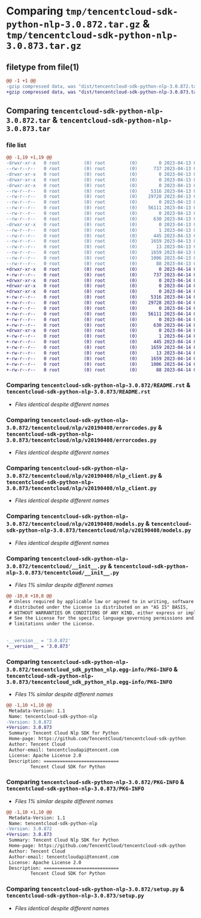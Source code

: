 # Comparing `tmp/tencentcloud-sdk-python-nlp-3.0.872.tar.gz` & `tmp/tencentcloud-sdk-python-nlp-3.0.873.tar.gz`

## filetype from file(1)

```diff
@@ -1 +1 @@
-gzip compressed data, was "dist/tencentcloud-sdk-python-nlp-3.0.872.tar", last modified: Thu Apr 13 00:52:52 2023, max compression
+gzip compressed data, was "dist/tencentcloud-sdk-python-nlp-3.0.873.tar", last modified: Fri Apr 14 00:48:39 2023, max compression
```

## Comparing `tencentcloud-sdk-python-nlp-3.0.872.tar` & `tencentcloud-sdk-python-nlp-3.0.873.tar`

### file list

```diff
@@ -1,19 +1,19 @@
-drwxr-xr-x   0 root         (0) root         (0)        0 2023-04-13 00:52:52.000000 tencentcloud-sdk-python-nlp-3.0.872/
--rw-r--r--   0 root         (0) root         (0)      737 2023-04-13 00:52:52.000000 tencentcloud-sdk-python-nlp-3.0.872/README.rst
-drwxr-xr-x   0 root         (0) root         (0)        0 2023-04-13 00:52:52.000000 tencentcloud-sdk-python-nlp-3.0.872/tencentcloud/
-drwxr-xr-x   0 root         (0) root         (0)        0 2023-04-13 00:52:52.000000 tencentcloud-sdk-python-nlp-3.0.872/tencentcloud/nlp/
-drwxr-xr-x   0 root         (0) root         (0)        0 2023-04-13 00:52:52.000000 tencentcloud-sdk-python-nlp-3.0.872/tencentcloud/nlp/v20190408/
--rw-r--r--   0 root         (0) root         (0)     5316 2023-04-13 00:52:52.000000 tencentcloud-sdk-python-nlp-3.0.872/tencentcloud/nlp/v20190408/errorcodes.py
--rw-r--r--   0 root         (0) root         (0)    29728 2023-04-13 00:52:52.000000 tencentcloud-sdk-python-nlp-3.0.872/tencentcloud/nlp/v20190408/nlp_client.py
--rw-r--r--   0 root         (0) root         (0)        0 2023-04-13 00:52:52.000000 tencentcloud-sdk-python-nlp-3.0.872/tencentcloud/nlp/v20190408/__init__.py
--rw-r--r--   0 root         (0) root         (0)    56111 2023-04-13 00:52:52.000000 tencentcloud-sdk-python-nlp-3.0.872/tencentcloud/nlp/v20190408/models.py
--rw-r--r--   0 root         (0) root         (0)        0 2023-04-13 00:52:52.000000 tencentcloud-sdk-python-nlp-3.0.872/tencentcloud/nlp/__init__.py
--rw-r--r--   0 root         (0) root         (0)      630 2023-04-13 00:52:52.000000 tencentcloud-sdk-python-nlp-3.0.872/tencentcloud/__init__.py
-drwxr-xr-x   0 root         (0) root         (0)        0 2023-04-13 00:52:52.000000 tencentcloud-sdk-python-nlp-3.0.872/tencentcloud_sdk_python_nlp.egg-info/
--rw-r--r--   0 root         (0) root         (0)        1 2023-04-13 00:52:52.000000 tencentcloud-sdk-python-nlp-3.0.872/tencentcloud_sdk_python_nlp.egg-info/dependency_links.txt
--rw-r--r--   0 root         (0) root         (0)      445 2023-04-13 00:52:52.000000 tencentcloud-sdk-python-nlp-3.0.872/tencentcloud_sdk_python_nlp.egg-info/SOURCES.txt
--rw-r--r--   0 root         (0) root         (0)     1659 2023-04-13 00:52:52.000000 tencentcloud-sdk-python-nlp-3.0.872/tencentcloud_sdk_python_nlp.egg-info/PKG-INFO
--rw-r--r--   0 root         (0) root         (0)       13 2023-04-13 00:52:52.000000 tencentcloud-sdk-python-nlp-3.0.872/tencentcloud_sdk_python_nlp.egg-info/top_level.txt
--rw-r--r--   0 root         (0) root         (0)     1659 2023-04-13 00:52:52.000000 tencentcloud-sdk-python-nlp-3.0.872/PKG-INFO
--rw-r--r--   0 root         (0) root         (0)     1006 2023-04-13 00:52:52.000000 tencentcloud-sdk-python-nlp-3.0.872/setup.py
--rw-r--r--   0 root         (0) root         (0)       88 2023-04-13 00:52:52.000000 tencentcloud-sdk-python-nlp-3.0.872/setup.cfg
+drwxr-xr-x   0 root         (0) root         (0)        0 2023-04-14 00:48:39.000000 tencentcloud-sdk-python-nlp-3.0.873/
+-rw-r--r--   0 root         (0) root         (0)      737 2023-04-14 00:48:39.000000 tencentcloud-sdk-python-nlp-3.0.873/README.rst
+drwxr-xr-x   0 root         (0) root         (0)        0 2023-04-14 00:48:39.000000 tencentcloud-sdk-python-nlp-3.0.873/tencentcloud/
+drwxr-xr-x   0 root         (0) root         (0)        0 2023-04-14 00:48:39.000000 tencentcloud-sdk-python-nlp-3.0.873/tencentcloud/nlp/
+drwxr-xr-x   0 root         (0) root         (0)        0 2023-04-14 00:48:39.000000 tencentcloud-sdk-python-nlp-3.0.873/tencentcloud/nlp/v20190408/
+-rw-r--r--   0 root         (0) root         (0)     5316 2023-04-14 00:48:39.000000 tencentcloud-sdk-python-nlp-3.0.873/tencentcloud/nlp/v20190408/errorcodes.py
+-rw-r--r--   0 root         (0) root         (0)    29728 2023-04-14 00:48:39.000000 tencentcloud-sdk-python-nlp-3.0.873/tencentcloud/nlp/v20190408/nlp_client.py
+-rw-r--r--   0 root         (0) root         (0)        0 2023-04-14 00:48:39.000000 tencentcloud-sdk-python-nlp-3.0.873/tencentcloud/nlp/v20190408/__init__.py
+-rw-r--r--   0 root         (0) root         (0)    56111 2023-04-14 00:48:39.000000 tencentcloud-sdk-python-nlp-3.0.873/tencentcloud/nlp/v20190408/models.py
+-rw-r--r--   0 root         (0) root         (0)        0 2023-04-14 00:48:39.000000 tencentcloud-sdk-python-nlp-3.0.873/tencentcloud/nlp/__init__.py
+-rw-r--r--   0 root         (0) root         (0)      630 2023-04-14 00:48:39.000000 tencentcloud-sdk-python-nlp-3.0.873/tencentcloud/__init__.py
+drwxr-xr-x   0 root         (0) root         (0)        0 2023-04-14 00:48:39.000000 tencentcloud-sdk-python-nlp-3.0.873/tencentcloud_sdk_python_nlp.egg-info/
+-rw-r--r--   0 root         (0) root         (0)        1 2023-04-14 00:48:39.000000 tencentcloud-sdk-python-nlp-3.0.873/tencentcloud_sdk_python_nlp.egg-info/dependency_links.txt
+-rw-r--r--   0 root         (0) root         (0)      445 2023-04-14 00:48:39.000000 tencentcloud-sdk-python-nlp-3.0.873/tencentcloud_sdk_python_nlp.egg-info/SOURCES.txt
+-rw-r--r--   0 root         (0) root         (0)     1659 2023-04-14 00:48:39.000000 tencentcloud-sdk-python-nlp-3.0.873/tencentcloud_sdk_python_nlp.egg-info/PKG-INFO
+-rw-r--r--   0 root         (0) root         (0)       13 2023-04-14 00:48:39.000000 tencentcloud-sdk-python-nlp-3.0.873/tencentcloud_sdk_python_nlp.egg-info/top_level.txt
+-rw-r--r--   0 root         (0) root         (0)     1659 2023-04-14 00:48:39.000000 tencentcloud-sdk-python-nlp-3.0.873/PKG-INFO
+-rw-r--r--   0 root         (0) root         (0)     1006 2023-04-14 00:48:39.000000 tencentcloud-sdk-python-nlp-3.0.873/setup.py
+-rw-r--r--   0 root         (0) root         (0)       88 2023-04-14 00:48:39.000000 tencentcloud-sdk-python-nlp-3.0.873/setup.cfg
```

### Comparing `tencentcloud-sdk-python-nlp-3.0.872/README.rst` & `tencentcloud-sdk-python-nlp-3.0.873/README.rst`

 * *Files identical despite different names*

### Comparing `tencentcloud-sdk-python-nlp-3.0.872/tencentcloud/nlp/v20190408/errorcodes.py` & `tencentcloud-sdk-python-nlp-3.0.873/tencentcloud/nlp/v20190408/errorcodes.py`

 * *Files identical despite different names*

### Comparing `tencentcloud-sdk-python-nlp-3.0.872/tencentcloud/nlp/v20190408/nlp_client.py` & `tencentcloud-sdk-python-nlp-3.0.873/tencentcloud/nlp/v20190408/nlp_client.py`

 * *Files identical despite different names*

### Comparing `tencentcloud-sdk-python-nlp-3.0.872/tencentcloud/nlp/v20190408/models.py` & `tencentcloud-sdk-python-nlp-3.0.873/tencentcloud/nlp/v20190408/models.py`

 * *Files identical despite different names*

### Comparing `tencentcloud-sdk-python-nlp-3.0.872/tencentcloud/__init__.py` & `tencentcloud-sdk-python-nlp-3.0.873/tencentcloud/__init__.py`

 * *Files 1% similar despite different names*

```diff
@@ -10,8 +10,8 @@
 # Unless required by applicable law or agreed to in writing, software
 # distributed under the License is distributed on an "AS IS" BASIS,
 # WITHOUT WARRANTIES OR CONDITIONS OF ANY KIND, either express or implied.
 # See the License for the specific language governing permissions and
 # limitations under the License.
 
 
-__version__ = '3.0.872'
+__version__ = '3.0.873'
```

### Comparing `tencentcloud-sdk-python-nlp-3.0.872/tencentcloud_sdk_python_nlp.egg-info/PKG-INFO` & `tencentcloud-sdk-python-nlp-3.0.873/tencentcloud_sdk_python_nlp.egg-info/PKG-INFO`

 * *Files 1% similar despite different names*

```diff
@@ -1,10 +1,10 @@
 Metadata-Version: 1.1
 Name: tencentcloud-sdk-python-nlp
-Version: 3.0.872
+Version: 3.0.873
 Summary: Tencent Cloud Nlp SDK for Python
 Home-page: https://github.com/TencentCloud/tencentcloud-sdk-python
 Author: Tencent Cloud
 Author-email: tencentcloudapi@tencent.com
 License: Apache License 2.0
 Description: ============================
         Tencent Cloud SDK for Python
```

### Comparing `tencentcloud-sdk-python-nlp-3.0.872/PKG-INFO` & `tencentcloud-sdk-python-nlp-3.0.873/PKG-INFO`

 * *Files 1% similar despite different names*

```diff
@@ -1,10 +1,10 @@
 Metadata-Version: 1.1
 Name: tencentcloud-sdk-python-nlp
-Version: 3.0.872
+Version: 3.0.873
 Summary: Tencent Cloud Nlp SDK for Python
 Home-page: https://github.com/TencentCloud/tencentcloud-sdk-python
 Author: Tencent Cloud
 Author-email: tencentcloudapi@tencent.com
 License: Apache License 2.0
 Description: ============================
         Tencent Cloud SDK for Python
```

### Comparing `tencentcloud-sdk-python-nlp-3.0.872/setup.py` & `tencentcloud-sdk-python-nlp-3.0.873/setup.py`

 * *Files identical despite different names*

